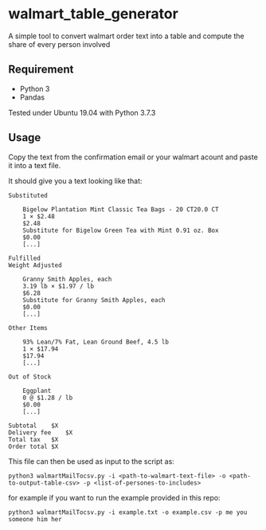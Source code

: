 # walmart_table_generator
A simple tool to convert walmart order text into a table and compute the share of every person involved

## Requirement

- Python 3
- Pandas

Tested under Ubuntu 19.04 with Python 3.7.3

## Usage

Copy the text from the confirmation email or your walmart acount and paste it into a text file. 

It should give you a text looking like that:

```
Substituted

    Bigelow Plantation Mint Classic Tea Bags - 20 CT20.0 CT
    1 × $2.48
    $2.48
    Substitute for Bigelow Green Tea with Mint 0.91 oz. Box
    $0.00
    [...]

Fulfilled
Weight Adjusted

    Granny Smith Apples, each
    3.19 lb × $1.97 / lb
    $6.28
    Substitute for Granny Smith Apples, each
    $0.00
    [...]

Other Items

    93% Lean/7% Fat, Lean Ground Beef, 4.5 lb
    1 × $17.94
    $17.94
    [...]
    
Out of Stock

    Eggplant
    0 @ $1.28 / lb
    $0.00
    [...]
    
Subtotal	$X
Delivery fee	$X
Total tax	$X
Order total	$X
```

This file can then be used as input to the script as:
```
python3 walmartMailTocsv.py -i <path-to-walmart-text-file> -o <path-to-output-table-csv> -p <list-of-persones-to-includes>
```
for example if you want to run the example provided in this repo:
```
python3 walmartMailTocsv.py -i example.txt -o example.csv -p me you someone him her
```
